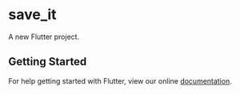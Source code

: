 # save_it

A new Flutter project.

## Getting Started

For help getting started with Flutter, view our online
[documentation](https://flutter.io/).
